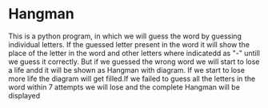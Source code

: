 # Hangman
This is a python program, in which we will guess the word by guessing individual letters. If the guessed letter present in the word it will show the place of the letter in the word and other letters where indicatedd as "-" untill we guess it correctly. But if we guessed the wrong word we will start to lose a life andd it will be shown as Hangman with diagram. If we start to lose more life the diagram will get filled.If we failed to guess all the letters in the word within 7 attempts we will lose and the complete  Hangman will be displayed
